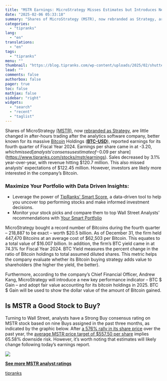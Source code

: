 ```yaml
---
title: "MSTR Earnings: MicroStrategy Misses Estimates but Introduces New KPI and Accounting Method"
date: "2025-02-06 05:33:18"
summary: "Shares of MicroStrategy (MSTR), now rebranded as Strategy, are little changed in after-hours trading after the analytics software company, better known for its massive Bitcoin Holdings (BTC-USD), reported earnings for its fourth quarter of Fiscal Year 2024. Earnings per share came in at -$3.20, which missed analysts’ consensus estimate of..."
categories:
  - "tipranks"
lang:
  - "en"
translations:
  - "en"
tags:
  - "tipranks"
menu: ""
thumbnail: "https://blog.tipranks.com/wp-content/uploads/2025/02/shutterstock_2535795875-1-750x406.jpg"
lead: ""
comments: false
authorbox: false
pager: true
toc: false
mathjax: false
sidebar: "right"
widgets:
  - "search"
  - "recent"
  - "taglist"
---
```


Shares of MicroStrategy [(MSTR)](https://www.tipranks.com/stocks/mstr), now [rebranded as Strategy](https://www.tipranks.com/news/microstrategy-mstr-rebrands-with-new-name-strategy-ahead-of-earnings), are little changed in after-hours trading after the analytics software company, better known for its massive [Bitcoin](https://www.tipranks.com/cryptocurrency/btc-usd) Holdings (**[BTC-USD](https://www.tipranks.com/cryptocurrency/btc-usd)**), reported earnings for its fourth quarter of Fiscal Year 2024. Earnings per share came in at -$3.20, which missed [analysts’ consensus estimate of -$0.09 per share](https://www.tipranks.com/stocks/mstr/earnings). Sales decreased by 3.1% year-over-year, with revenue hitting $120.7 million. This also missed analysts’ expectations of $122.45 million. However, investors are likely more interested in the company’s Bitcoin.

### Maximize Your Portfolio with Data Driven Insights:

* Leverage the power of [TipRanks' Smart Score](https://www.tipranks.com/screener/top-smart-score-stocks), a data-driven tool to help you uncover top performing stocks and make informed investment decisions.
* Monitor your stock picks and compare them to top Wall Street Analysts' recommendations with  [Your Smart Portfolio](https://www.tipranks.com/smart-portfolio/holdings)

MicroStrategy bought a record number of Bitcoins during the fourth quarter – 218,887 to be exact – worth $20.5 billion. As of December 31, the firm held 447,470 Bitcoins at an average cost of $62,503 per Bitcoin. This equates to a total value of $16.007 billion. In addition, the firm’s BTC yield came in at 74.3% for Fiscal Year 2024. BTC Yield measures the percent change in the ratio of Bitcoin holdings to total assumed diluted shares. This metric helps the company evaluate whether its Bitcoin buying strategy adds value to shareholders (the higher the yield, the better).

Furthermore, according to the company’s Chief Financial Officer, Andrew Kang, MicroStrategy will introduce a new key performance indicator – BTC $ Gain – and adopt fair value accounting for its bitcoin holdings in 2025. BTC $ Gain will be used to show the dollar value of the amount of Bitcoin gained.

**Is MSTR a Good Stock to Buy?**
--------------------------------

Turning to Wall Street, analysts have a Strong Buy consensus rating on MSTR stock based on nine Buys assigned in the past three months, as indicated by the graphic below. After [a 576% rally in its share price](https://www.tipranks.com/stocks/mstr) over the past year, the [average MSTR price target of $557.50 per share](https://www.tipranks.com/stocks/mstr/forecast) implies 65.58% downside risk. However, it’s worth noting that estimates will likely change following today’s earnings report.

[![](https://blog.tipranks.com/wp-content/uploads/2025/02/image-190-1024x764.png)](https://www.tipranks.com/stocks/mstr/forecast)

**[See more MSTR analyst ratings](https://www.tipranks.com/stocks/mstr/forecast)**

[tipranks](https://tipranks.com/news/mstr-earnings-microstrategy-misses-estimates-but-introduces-new-kpi)

